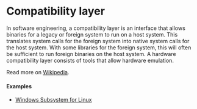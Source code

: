 # Compatibility layer

In software engineering, a compatibility layer is an interface that allows binaries for a legacy or foreign system to run on a host system. This translates system calls for the foreign system into native system calls for the host system. With some libraries for the foreign system, this will often be sufficient to run foreign binaries on the host system. A hardware compatibility layer consists of tools that allow hardware emulation.

Read more on [Wikipedia](https://en.wikipedia.org/wiki/Compatibility_layer).

#### Examples
- [Windows Subsystem for Linux](wsl)
